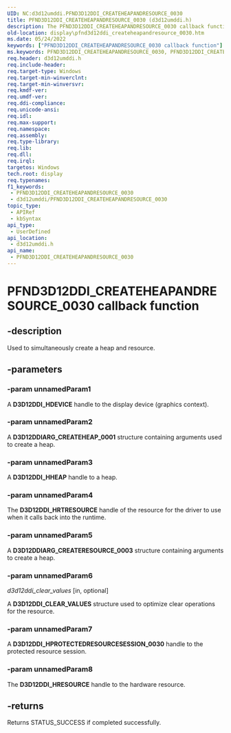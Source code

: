 ```yaml
---
UID: NC:d3d12umddi.PFND3D12DDI_CREATEHEAPANDRESOURCE_0030
title: PFND3D12DDI_CREATEHEAPANDRESOURCE_0030 (d3d12umddi.h)
description: The PFND3D12DDI_CREATEHEAPANDRESOURCE_0030 callback function simultaneously creates a heap and resource.
old-location: display\pfnd3d12ddi_createheapandresource_0030.htm
ms.date: 05/24/2022
keywords: ["PFND3D12DDI_CREATEHEAPANDRESOURCE_0030 callback function"]
ms.keywords: PFND3D12DDI_CREATEHEAPANDRESOURCE_0030, PFND3D12DDI_CREATEHEAPANDRESOURCE_0030 callback, PFND3D12DDI_CREATEHEAPANDRESOURCE_0030 callback function [Display Devices], d3d12umddi/PFND3D12DDI_CREATEHEAPANDRESOURCE_0030, display.pfnd3d12ddi_createheapandresource_0030
req.header: d3d12umddi.h
req.include-header: 
req.target-type: Windows
req.target-min-winverclnt: 
req.target-min-winversvr: 
req.kmdf-ver: 
req.umdf-ver: 
req.ddi-compliance: 
req.unicode-ansi: 
req.idl: 
req.max-support: 
req.namespace: 
req.assembly: 
req.type-library: 
req.lib: 
req.dll: 
req.irql: 
targetos: Windows
tech.root: display
req.typenames: 
f1_keywords:
 - PFND3D12DDI_CREATEHEAPANDRESOURCE_0030
 - d3d12umddi/PFND3D12DDI_CREATEHEAPANDRESOURCE_0030
topic_type:
 - APIRef
 - kbSyntax
api_type:
 - UserDefined
api_location:
 - d3d12umddi.h
api_name:
 - PFND3D12DDI_CREATEHEAPANDRESOURCE_0030
---
```


# PFND3D12DDI_CREATEHEAPANDRESOURCE_0030 callback function

## -description

Used to simultaneously create a heap and resource.

## -parameters

### -param unnamedParam1

A **D3D12DDI_HDEVICE** handle to the display device (graphics context).

### -param unnamedParam2

A **D3D12DDIARG_CREATEHEAP_0001** structure containing arguments used to create a heap.

### -param unnamedParam3

A **D3D12DDI_HHEAP** handle to a heap.

### -param unnamedParam4

The **D3D12DDI_HRTRESOURCE** handle of the resource for the driver to use when it calls back into the runtime.

### -param unnamedParam5

A **D3D12DDIARG_CREATERESOURCE_0003** structure containing arguments to create a heap.

### -param unnamedParam6

*d3d12ddi_clear_values* [in, optional]

A **D3D12DDI_CLEAR_VALUES** structure used to optimize clear operations for the resource.

### -param unnamedParam7

A **D3D12DDI_HPROTECTEDRESOURCESESSION_0030** handle to the protected resource session.

### -param unnamedParam8

The **D3D12DDI_HRESOURCE** handle to the hardware resource.

## -returns

Returns STATUS_SUCCESS if completed successfully.
